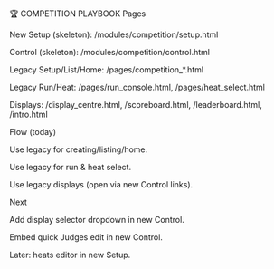 🏆 COMPETITION PLAYBOOK
Pages

New Setup (skeleton): /modules/competition/setup.html

Control (skeleton): /modules/competition/control.html

Legacy Setup/List/Home: /pages/competition_*.html

Legacy Run/Heat: /pages/run_console.html, /pages/heat_select.html

Displays: /display_centre.html, /scoreboard.html, /leaderboard.html, /intro.html

Flow (today)

Use legacy for creating/listing/home.

Use legacy for run & heat select.

Use legacy displays (open via new Control links).

Next

Add display selector dropdown in new Control.

Embed quick Judges edit in new Control.

Later: heats editor in new Setup.